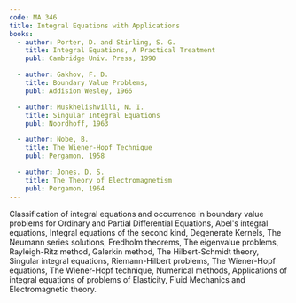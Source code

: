 ```yaml
---
code: MA 346
title: Integral Equations with Applications
books:
  - author: Porter, D. and Stirling, S. G.
    title: Integral Equations, A Practical Treatment
    publ: Cambridge Univ. Press, 1990

  - author: Gakhov, F. D.
    title: Boundary Value Problems,
    publ: Addision Wesley, 1966

  - author: Muskhelishvilli, N. I.
    title: Singular Integral Equations
    publ: Noordhoff, 1963

  - author: Nobe, B.
    title: The Wiener-Hopf Technique
    publ: Pergamon, 1958

  - author: Jones. D. S.
    title: The Theory of Electromagnetism
    publ: Pergamon, 1964
---
```


Classification of integral equations and occurrence in boundary value problems
for Ordinary and Partial Differential Equations, Abel's integral equations,
Integral equations of the second kind, Degenerate Kernels, The Neumann series
solutions, Fredholm theorems, The eigenvalue problems, Rayleigh-Ritz method,
Galerkin method, The Hilbert-Schmidt theory, Singular integral equations,
Riemann-Hilbert problems, The Wiener-Hopf equations, The Wiener-Hopf technique,
Numerical methods, Applications of integral equations of problems of
Elasticity, Fluid Mechanics and Electromagnetic theory.
